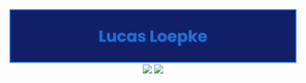 <div align="center">
  <img max-width="800" src="banner1.png"/>
</div>

<div align="center">
  <img href="https://www.linkedin.com/in/lucasloepke/" img src="https://img.shields.io/badge/lucasloepke-blue?logo=linkedin&logoColor=white">
  <img href="" src="https://img.shields.io/badge/Java-orange?logo=openjdk&logoColor=white">

  
</div>
